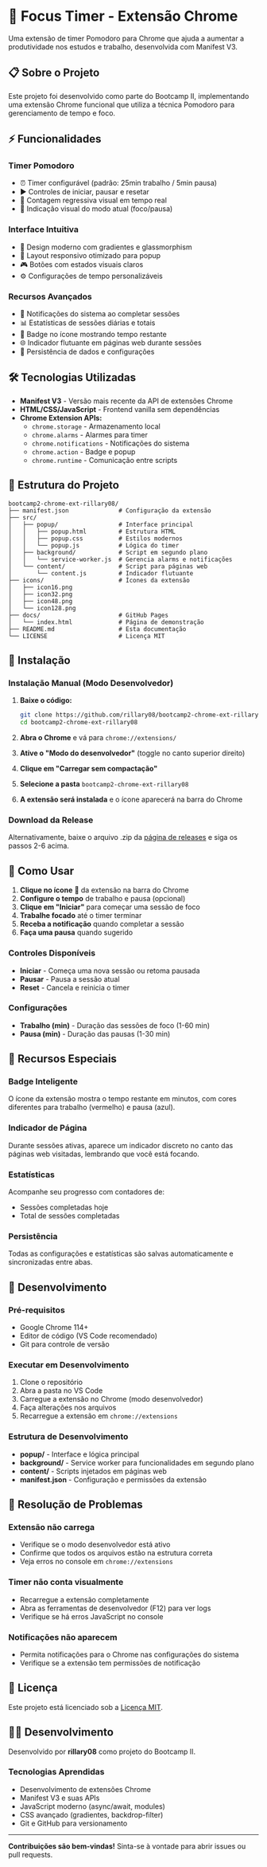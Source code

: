 # 🍅 Focus Timer - Extensão Chrome

Uma extensão de timer Pomodoro para Chrome que ajuda a aumentar a produtividade nos estudos e trabalho, desenvolvida com Manifest V3.

## 📋 Sobre o Projeto

Este projeto foi desenvolvido como parte do Bootcamp II, implementando uma extensão Chrome funcional que utiliza a técnica Pomodoro para gerenciamento de tempo e foco.

## ⚡ Funcionalidades

### Timer Pomodoro
- ⏰ Timer configurável (padrão: 25min trabalho / 5min pausa)
- ▶️ Controles de iniciar, pausar e resetar
- 🔄 Contagem regressiva visual em tempo real
- 🎯 Indicação visual do modo atual (foco/pausa)

### Interface Intuitiva
- 🎨 Design moderno com gradientes e glassmorphism
- 📱 Layout responsivo otimizado para popup
- 🎮 Botões com estados visuais claros
- ⚙️ Configurações de tempo personalizáveis

### Recursos Avançados
- 🔔 Notificações do sistema ao completar sessões
- 📊 Estatísticas de sessões diárias e totais
- 🔢 Badge no ícone mostrando tempo restante
- 🌐 Indicador flutuante em páginas web durante sessões
- 💾 Persistência de dados e configurações

## 🛠️ Tecnologias Utilizadas

- **Manifest V3** - Versão mais recente da API de extensões Chrome
- **HTML/CSS/JavaScript** - Frontend vanilla sem dependências
- **Chrome Extension APIs:**
  - `chrome.storage` - Armazenamento local
  - `chrome.alarms` - Alarmes para timer
  - `chrome.notifications` - Notificações do sistema
  - `chrome.action` - Badge e popup
  - `chrome.runtime` - Comunicação entre scripts

## 📁 Estrutura do Projeto

```
bootcamp2-chrome-ext-rillary08/
├── manifest.json              # Configuração da extensão
├── src/
│   ├── popup/                 # Interface principal
│   │   ├── popup.html         # Estrutura HTML
│   │   ├── popup.css          # Estilos modernos
│   │   └── popup.js           # Lógica do timer
│   ├── background/            # Script em segundo plano
│   │   └── service-worker.js  # Gerencia alarms e notificações
│   └── content/               # Script para páginas web
│       └── content.js         # Indicador flutuante
├── icons/                     # Ícones da extensão
│   ├── icon16.png
│   ├── icon32.png
│   ├── icon48.png
│   └── icon128.png
├── docs/                      # GitHub Pages
│   └── index.html             # Página de demonstração
├── README.md                  # Esta documentação
└── LICENSE                    # Licença MIT
```

## 🚀 Instalação

### Instalação Manual (Modo Desenvolvedor)

1. **Baixe o código:**
   ```bash
   git clone https://github.com/rillary08/bootcamp2-chrome-ext-rillary08.git
   cd bootcamp2-chrome-ext-rillary08
   ```

2. **Abra o Chrome** e vá para `chrome://extensions/`

3. **Ative o "Modo do desenvolvedor"** (toggle no canto superior direito)

4. **Clique em "Carregar sem compactação"**

5. **Selecione a pasta** `bootcamp2-chrome-ext-rillary08`

6. **A extensão será instalada** e o ícone aparecerá na barra do Chrome

### Download da Release

Alternativamente, baixe o arquivo .zip da [página de releases](https://github.com/rillary08/bootcamp2-chrome-ext-rillary08/releases) e siga os passos 2-6 acima.

## 📖 Como Usar

1. **Clique no ícone** 🍅 da extensão na barra do Chrome
2. **Configure o tempo** de trabalho e pausa (opcional)
3. **Clique em "Iniciar"** para começar uma sessão de foco
4. **Trabalhe focado** até o timer terminar
5. **Receba a notificação** quando completar a sessão
6. **Faça uma pausa** quando sugerido

### Controles Disponíveis
- **Iniciar** - Começa uma nova sessão ou retoma pausada
- **Pausar** - Pausa a sessão atual
- **Reset** - Cancela e reinicia o timer

### Configurações
- **Trabalho (min)** - Duração das sessões de foco (1-60 min)
- **Pausa (min)** - Duração das pausas (1-30 min)

## 🎯 Recursos Especiais

### Badge Inteligente
O ícone da extensão mostra o tempo restante em minutos, com cores diferentes para trabalho (vermelho) e pausa (azul).

### Indicador de Página
Durante sessões ativas, aparece um indicador discreto no canto das páginas web visitadas, lembrando que você está focando.

### Estatísticas
Acompanhe seu progresso com contadores de:
- Sessões completadas hoje
- Total de sessões completadas

### Persistência
Todas as configurações e estatísticas são salvas automaticamente e sincronizadas entre abas.

## 🔧 Desenvolvimento

### Pré-requisitos
- Google Chrome 114+
- Editor de código (VS Code recomendado)
- Git para controle de versão

### Executar em Desenvolvimento
1. Clone o repositório
2. Abra a pasta no VS Code
3. Carregue a extensão no Chrome (modo desenvolvedor)
4. Faça alterações nos arquivos
5. Recarregue a extensão em `chrome://extensions`

### Estrutura de Desenvolvimento
- **popup/** - Interface e lógica principal
- **background/** - Service worker para funcionalidades em segundo plano
- **content/** - Scripts injetados em páginas web
- **manifest.json** - Configuração e permissões da extensão

## 🐛 Resolução de Problemas

### Extensão não carrega
- Verifique se o modo desenvolvedor está ativo
- Confirme que todos os arquivos estão na estrutura correta
- Veja erros no console em `chrome://extensions`

### Timer não conta visualmente
- Recarregue a extensão completamente
- Abra as ferramentas de desenvolvedor (F12) para ver logs
- Verifique se há erros JavaScript no console

### Notificações não aparecem
- Permita notificações para o Chrome nas configurações do sistema
- Verifique se a extensão tem permissões de notificação

## 📄 Licença

Este projeto está licenciado sob a [Licença MIT](LICENSE).

## 👨‍💻 Desenvolvimento

Desenvolvido por **rillary08** como projeto do Bootcamp II.

### Tecnologias Aprendidas
- Desenvolvimento de extensões Chrome
- Manifest V3 e suas APIs
- JavaScript moderno (async/await, modules)
- CSS avançado (gradientes, backdrop-filter)
- Git e GitHub para versionamento

---

**Contribuições são bem-vindas!** Sinta-se à vontade para abrir issues ou pull requests.